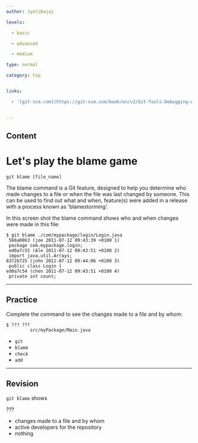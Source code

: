 ```yaml
---
author: JyotiBajaj

levels:

  - basic

  - advanced

  - medium

type: normal

category: tip


links:

  - '[git-scm.com](https://git-scm.com/book/en/v2/Git-Tools-Debugging-with-Git){website}'


---
```

## Content
# Let's play the blame game

```
git blame [file_name]

```
The blame command is a Git feature, designed to help you determine who made changes to a file or when the file was last changed by someone. This can be used to find out what and when, feature(s) were added in a release with a process known as 'blamestorming'.

In this screen shot the blame command shows who and when changes were made in this file:

```
$ git blame ./com/mypackage/login/Login.java
 566a0863 (joe 2011-07-12 09:43:39 +0100 1)
 package com.mypackage.login;
 ed0a7c55 (Ale 2011-07-12 09:43:51 +0100 2)
 import java.util.Arrays;
8372b725 (john 2011-07-12 09:44:06 +0100 3) 
 public class Login {
ed0a7c54 (chen 2011-07-12 09:43:51 +0100 4)
 private int count;

```

---
## Practice

Complete the command to see the changes made to a file and by whom:
```
$ ??? ??? 
         src/myPackage/Main.java
```

* `git`
* `blame`
* `check`
* `add`

---
## Revision

`git blame` shows

 ???

* changes made to a file and by whom
* active developers for the repository
* nothing

